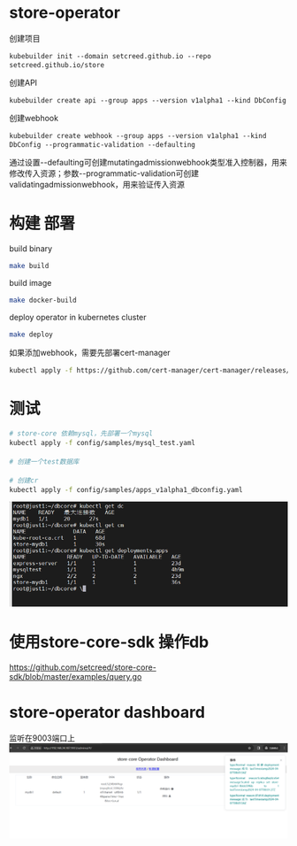 # store-operator

创建项目
```
kubebuilder init --domain setcreed.github.io --repo setcreed.github.io/store
```

创建API
```
kubebuilder create api --group apps --version v1alpha1 --kind DbConfig
```

创建webhook
```
kubebuilder create webhook --group apps --version v1alpha1 --kind DbConfig --programmatic-validation --defaulting
```
通过设置--defaulting可创建mutatingadmissionwebhook类型准入控制器，用来修改传入资源；参数--programmatic-validation可创建validatingadmissionwebhook，用来验证传入资源


# 构建 部署

build binary
```bash
make build
```

build image
```bash
make docker-build
```

deploy operator in kubernetes cluster
```bash
make deploy
```

如果添加webhook，需要先部署cert-manager
```bash
kubectl apply -f https://github.com/cert-manager/cert-manager/releases/download/v1.14.4/cert-manager.yaml
```

# 测试

```bash
# store-core 依赖mysql，先部署一个mysql
kubectl apply -f config/samples/mysql_test.yaml

# 创建一个test数据库

# 创建cr
kubectl apply -f config/samples/apps_v1alpha1_dbconfig.yaml
```
![](docs/images/img.png)

# 使用store-core-sdk 操作db
https://github.com/setcreed/store-core-sdk/blob/master/examples/query.go


# store-operator dashboard
监听在9003端口上
![](docs/images/dashboard.png)